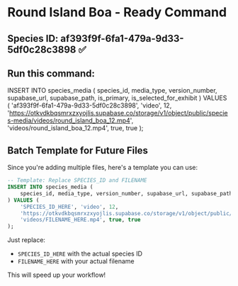 # Round Island Boa - Ready Command

## Species ID: af393f9f-6fa1-479a-9d33-5df0c28c3898 ✅

## Run this command:

INSERT INTO species_media (
    species_id,
    media_type,
    version_number,
    supabase_url,
    supabase_path,
    is_primary,
    is_selected_for_exhibit
) VALUES (
    'af393f9f-6fa1-479a-9d33-5df0c28c3898',
    'video',
    12,
    'https://otkvdkbqsmrxzxyojlis.supabase.co/storage/v1/object/public/species-media/videos/round_island_boa_12.mp4',
    'videos/round_island_boa_12.mp4',
    true,
    true
);

## Batch Template for Future Files

Since you're adding multiple files, here's a template you can use:

```sql
-- Template: Replace SPECIES_ID and FILENAME
INSERT INTO species_media (
    species_id, media_type, version_number, supabase_url, supabase_path, is_primary, is_selected_for_exhibit
) VALUES (
    'SPECIES_ID_HERE', 'video', 12, 
    'https://otkvdkbqsmrxzxyojlis.supabase.co/storage/v1/object/public/species-media/videos/FILENAME_HERE.mp4',
    'videos/FILENAME_HERE.mp4', true, true
);
```

Just replace:
- `SPECIES_ID_HERE` with the actual species ID
- `FILENAME_HERE` with your actual filename

This will speed up your workflow!